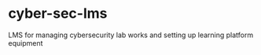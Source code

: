 # cyber-sec-lms
LMS for managing cybersecurity lab works and setting up learning platform equipment
